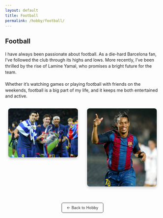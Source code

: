 ```yaml
---
layout: default
title: Football
permalink: /hobby/football/
---
```


<h1>Football</h1>

<p>I have always been passionate about football. As a die-hard Barcelona fan, I’ve followed the club through its highs and lows. More recently, I’ve been thrilled by the rise of Lamine Yamal, who promises a bright future for the team.</p>

<p>Whether it’s watching games or playing football with friends on the weekends, football is a big part of my life, and it keeps me both entertained and active.</p>

<div class="image-row">
  <div class="image-column">
    <img src="/hobby_images/football_1.jpg" alt="Barcelona Football1" />
  </div>
  <div class="image-column">
    <img src="/hobby_images/football_2.png" alt="Barcelona Football2" />
  </div>
</div>

<!-- 返回 Hobby 按钮 -->
<div class="back-to-hobby">
  <a href="/hobby" class="button">← Back to Hobby</a>
</div>

<!-- 自定义样式 -->
<style>
  .image-row {
    display: flex;
    justify-content: space-between;
    margin-bottom: 20px;
  }

  .image-column {
    flex: 1;
    padding: 10px;
    max-width: 45%;
  }

  .image-column img {
    width: 100%;
    height: auto;
    border-radius: 8px;
    box-shadow: 0 4px 8px rgba(0, 0, 0, 0.2);
  }

  h1 {
    font-size: 1.5em;
    margin-bottom: 20px;
    text-align: left; /* 修改为左对齐 */
  }

  p {
    font-size: 1em;
    line-height: 1.4;
    margin-bottom: 20px;
  }

  .back-to-hobby {
    text-align: center;
    margin-top: 40px;
  }

  .back-to-hobby .button {
    display: inline-block;
    padding: 8px 16px;
    font-size: 0.9em;
    color: #333;
    background-color: transparent;
    border: 1px solid #333;
    text-decoration: none;
    border-radius: 5px;
    transition: background-color 0.3s ease, color 0.3s ease;
  }

  .back-to-hobby .button:hover {
    background-color: #f0f0f0;
    color: #000;
  }
</style>

